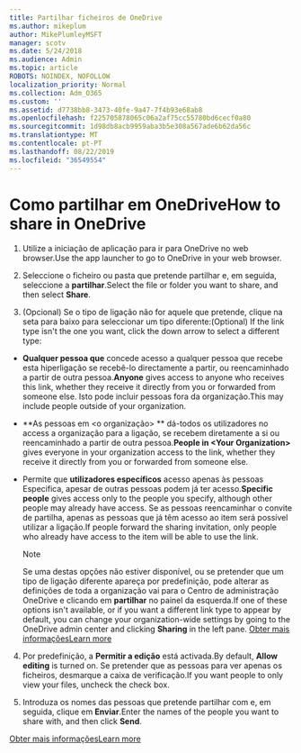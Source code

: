 ```yaml
---
title: Partilhar ficheiros de OneDrive
ms.author: mikeplum
author: MikePlumleyMSFT
manager: scotv
ms.date: 5/24/2018
ms.audience: Admin
ms.topic: article
ROBOTS: NOINDEX, NOFOLLOW
localization_priority: Normal
ms.collection: Adm_O365
ms.custom: ''
ms.assetid: d7738bb8-3473-40fe-9a47-7f4b93e68ab8
ms.openlocfilehash: f225705878065c06a2af75cc55780bd6cecf0a80
ms.sourcegitcommit: 1d98db8acb9959aba3b5e308a567ade6b62da56c
ms.translationtype: MT
ms.contentlocale: pt-PT
ms.lasthandoff: 08/22/2019
ms.locfileid: "36549554"
---
```

# <a name="how-to-share-in-onedrive"></a><span data-ttu-id="22b8b-102">Como partilhar em OneDrive</span><span class="sxs-lookup"><span data-stu-id="22b8b-102">How to share in OneDrive</span></span>

1. <span data-ttu-id="22b8b-103">Utilize a iniciação de aplicação para ir para OneDrive no web browser.</span><span class="sxs-lookup"><span data-stu-id="22b8b-103">Use the app launcher to go to OneDrive in your web browser.</span></span> 
    
2. <span data-ttu-id="22b8b-104">Seleccione o ficheiro ou pasta que pretende partilhar e, em seguida, seleccione a **partilhar**.</span><span class="sxs-lookup"><span data-stu-id="22b8b-104">Select the file or folder you want to share, and then select **Share**.</span></span>
    
3. <span data-ttu-id="22b8b-105">(Opcional) Se o tipo de ligação não for aquele que pretende, clique na seta para baixo para seleccionar um tipo diferente:</span><span class="sxs-lookup"><span data-stu-id="22b8b-105">(Optional) If the link type isn't the one you want, click the down arrow to select a different type:</span></span>
    
  - <span data-ttu-id="22b8b-106">**Qualquer pessoa que** concede acesso a qualquer pessoa que recebe esta hiperligação se recebê-lo directamente a partir, ou reencaminhado a partir de outra pessoa.</span><span class="sxs-lookup"><span data-stu-id="22b8b-106">**Anyone** gives access to anyone who receives this link, whether they receive it directly from you or forwarded from someone else.</span></span> <span data-ttu-id="22b8b-107">Isto pode incluir pessoas fora da organização.</span><span class="sxs-lookup"><span data-stu-id="22b8b-107">This may include people outside of your organization.</span></span> 
    
  - <span data-ttu-id="22b8b-108">\*\*As pessoas em \<o organização\> \*\* dá-todos os utilizadores no access a organização para a ligação, se recebem diretamente a si ou reencaminhado a partir de outra pessoa.</span><span class="sxs-lookup"><span data-stu-id="22b8b-108">**People in \<Your Organization\>** gives everyone in your organization access to the link, whether they receive it directly from you or forwarded from someone else.</span></span> 
    
  - <span data-ttu-id="22b8b-109">Permite que **utilizadores específicos** acesso apenas às pessoas Especifica, apesar de outras pessoas podem já ter acesso.</span><span class="sxs-lookup"><span data-stu-id="22b8b-109">**Specific people** gives access only to the people you specify, although other people may already have access.</span></span> <span data-ttu-id="22b8b-110">Se as pessoas reencaminhar o convite de partilha, apenas as pessoas que já têm acesso ao item será possível utilizar a ligação.</span><span class="sxs-lookup"><span data-stu-id="22b8b-110">If people forward the sharing invitation, only people who already have access to the item will be able to use the link.</span></span> 
    
    > [!NOTE]
    > <span data-ttu-id="22b8b-111">Se uma destas opções não estiver disponível, ou se pretender que um tipo de ligação diferente apareça por predefinição, pode alterar as definições de toda a organização vai para o Centro de administração OneDrive e clicando em **partilhar** no painel da esquerda.</span><span class="sxs-lookup"><span data-stu-id="22b8b-111">If one of these options isn't available, or if you want a different link type to appear by default, you can change your organization-wide settings by going to the OneDrive admin center and clicking **Sharing** in the left pane.</span></span> [<span data-ttu-id="22b8b-112">Obter mais informações</span><span class="sxs-lookup"><span data-stu-id="22b8b-112">Learn more</span></span>](https://go.microsoft.com/fwlink/?linkid=871961)
  
4. <span data-ttu-id="22b8b-113">Por predefinição, a **Permitir a edição** está activada.</span><span class="sxs-lookup"><span data-stu-id="22b8b-113">By default, **Allow editing** is turned on.</span></span> <span data-ttu-id="22b8b-114">Se pretender que as pessoas para ver apenas os ficheiros, desmarque a caixa de verificação.</span><span class="sxs-lookup"><span data-stu-id="22b8b-114">If you want people to only view your files, uncheck the check box.</span></span> 
    
5. <span data-ttu-id="22b8b-115">Introduza os nomes das pessoas que pretende partilhar com e, em seguida, clique em **Enviar**.</span><span class="sxs-lookup"><span data-stu-id="22b8b-115">Enter the names of the people you want to share with, and then click **Send**.</span></span>
    
[<span data-ttu-id="22b8b-116">Obter mais informações</span><span class="sxs-lookup"><span data-stu-id="22b8b-116">Learn more</span></span>](https://go.microsoft.com/fwlink/?linkid=871861)
  

